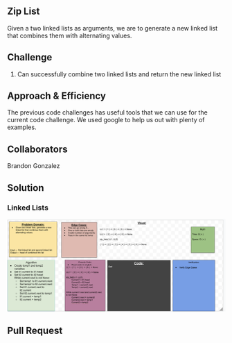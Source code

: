 ## Zip List 
Given a two linked lists as arguments, we are to generate a new linked list that combines them with alternating values.

## Challenge
1. Can successfully combine two linked lists and return the new linked list

## Approach & Efficiency
The previous code challenges has useful tools that we can use for the current code challenge. We used google to help us out with plenty of examples. 

## Collaborators
Brandon Gonzalez

## Solution

### Linked Lists
![Code Challenge 8](../../assets/ll-zip.png)

## Pull Request 
